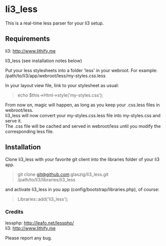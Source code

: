# li3_less

This is a real-time less parser for your li3 setup.

## Requirements

li3: <http://www.lithify.me>

li3_less (see installation notes below)

Put your less stylesheets into a folder 'less' in your webroot. For example:  
/path/to/li3/app/webroot/less/my-styles.css.less

In your layout view file, link to your stylesheet as usual:  
> echo $this->Html->style('my-styles.css');

From now on, magic will happen, as long as you keep your .css.less files in webroot/less.  
li3_less will now convert your my-styles.css.less file into my-styles.css and serve it.  
The .css file will be cached and served in webroot/less until you modify the corresponding less file.

## Installation

Clone li3_less with your favorite git client into the libraries folder of your li3 app.

> git clone git@github.com:glaszig/li3_less.git /path/to/li3/libraries/li3_less

and activate li3_less in you app (config/bootstrap/libraries.php), of course:

> Libraries::add('li3_less');

### Credits

lessphp: <http://leafo.net/lessphp/>  
li3: <http://www.lithify.me>

Please report any bug.